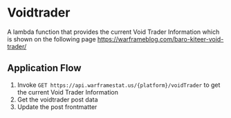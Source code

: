 # Voidtrader

A lambda function that provides the current Void Trader Information which is shown on the 
following page https://warframeblog.com/baro-kiteer-void-trader/

## Application Flow

1. Invoke `GET https://api.warframestat.us/{platform}/voidTrader` to get the current Void Trader Information
1. Get the voidtrader post data
1. Update the post frontmatter